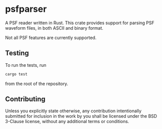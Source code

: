 # psfparser

A PSF reader written in Rust.
This crate provides support for parsing PSF waveform files,
in both ASCII and binary format.

Not all PSF features are currently supported.

## Testing

To run the tests, run

```bash
cargo test
```

from the root of the repository.

## Contributing

Unless you explicitly state otherwise, any contribution intentionally submitted
for inclusion in the work by you shall be licensed under the BSD 3-Clause license,
without any additional terms or conditions.
